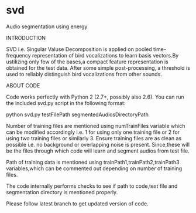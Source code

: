 # svd
Audio segmentation using energy


INTRODUCTION


SVD i.e. Singular Valuse Decomposition is applied on pooled time-frequency representation of bird vocalizations to learn basis vectors.By ustilizing only few of the bases,a compact feature representation is obtained for the test data.
After some simple post-processing, a threshold is used to reliably distinguish bird vocalizations from other sounds.


ABOUT CODE


Code works perfectly with  Python 2 (2.7+, possibly also 2.6).
You can run the included svd.py script in the following format:

python svd.py testFilePath segmentedAudiosDirectoryPath

Number of training files are mentioned using numTrainFiles variable which can be modified accordingly i.e. 1 for using only one training file or 2 for using two training files or similarly 3.
Ensure training files are as clean as possible i.e. no background or overlapping noise is present. Since,these will be the files through which code will learn and segment audios from test file.

Path of training data is mentioned using trainPath1,trainPath2,trainPath3 variables,which can be commented out depending on number of training files.

The code internally performs checks to see if path to code,test file and segmentation directory is mentioned properly.

Please follow latest branch to get updated version of code.

